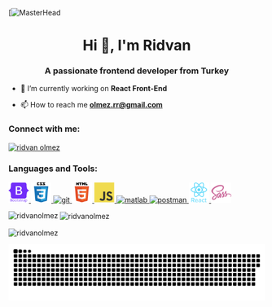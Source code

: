  [![MasterHead](https://hypernet.com.tr/dimg/icerik/293732243425900284632.png)
<h1 align="center">Hi 👋, I'm Ridvan</h1>
<h3 align="center">A passionate frontend developer from Turkey</h3>

- 🔭 I’m currently working on **React Front-End**

- 📫 How to reach me **olmez.rr@gmail.com**

<h3 align="left">Connect with me:</h3>
<p align="left">
<a href="https://linkedin.com/in/ridvan olmez" target="blank"><img align="center" src="https://raw.githubusercontent.com/rahuldkjain/github-profile-readme-generator/master/src/images/icons/Social/linked-in-alt.svg" alt="ridvan olmez" height="30" width="40" /></a>
</p>

<h3 align="left">Languages and Tools:</h3>
<p align="left"> <a href="https://getbootstrap.com" target="_blank" rel="noreferrer"> <img src="https://raw.githubusercontent.com/devicons/devicon/master/icons/bootstrap/bootstrap-plain-wordmark.svg" alt="bootstrap" width="40" height="40"/> </a> <a href="https://www.w3schools.com/css/" target="_blank" rel="noreferrer"> <img src="https://raw.githubusercontent.com/devicons/devicon/master/icons/css3/css3-original-wordmark.svg" alt="css3" width="40" height="40"/> </a> <a href="https://git-scm.com/" target="_blank" rel="noreferrer"> <img src="https://www.vectorlogo.zone/logos/git-scm/git-scm-icon.svg" alt="git" width="40" height="40"/> </a> <a href="https://www.w3.org/html/" target="_blank" rel="noreferrer"> <img src="https://raw.githubusercontent.com/devicons/devicon/master/icons/html5/html5-original-wordmark.svg" alt="html5" width="40" height="40"/> </a> <a href="https://developer.mozilla.org/en-US/docs/Web/JavaScript" target="_blank" rel="noreferrer"> <img src="https://raw.githubusercontent.com/devicons/devicon/master/icons/javascript/javascript-original.svg" alt="javascript" width="40" height="40"/> </a> <a href="https://www.mathworks.com/" target="_blank" rel="noreferrer"> <img src="https://upload.wikimedia.org/wikipedia/commons/2/21/Matlab_Logo.png" alt="matlab" width="40" height="40"/> </a> <a href="https://postman.com" target="_blank" rel="noreferrer"> <img src="https://www.vectorlogo.zone/logos/getpostman/getpostman-icon.svg" alt="postman" width="40" height="40"/> </a> <a href="https://reactjs.org/" target="_blank" rel="noreferrer"> <img src="https://raw.githubusercontent.com/devicons/devicon/master/icons/react/react-original-wordmark.svg" alt="react" width="40" height="40"/> </a> <a href="https://sass-lang.com" target="_blank" rel="noreferrer"> <img src="https://raw.githubusercontent.com/devicons/devicon/master/icons/sass/sass-original.svg" alt="sass" width="40" height="40"/> </a> </p>

<p><img align="left" src="https://github-readme-stats.vercel.app/api/top-langs?username=ridvanolmez&show_icons=true&locale=en&layout=compact" alt="ridvanolmez" /></p>

<p>&nbsp;<img align="center" src="https://github-readme-stats.vercel.app/api?username=ridvanolmez&show_icons=true&locale=en" alt="ridvanolmez" /></p>

<p><img align="center" src="https://github-readme-streak-stats.herokuapp.com/?user=ridvanolmez&" alt="ridvanolmez" /></p>


<picture>
  <source media="(prefers-color-scheme: dark)" srcset="https://raw.githubusercontent.com/RidvanOlmez/RidvanOlmez/output/github-contribution-grid-snake-dark.svg">
  <source media="(prefers-color-scheme: light)" srcset="https://raw.githubusercontent.com/RidvanOlmez/RidvanOlmez/output/github-contribution-grid-snake.svg">
  <img alt="github contribution grid snake animation" src="https://raw.githubusercontent.com/RidvanOlmez/RidvanOlmez/output/github-contribution-grid-snake.svg">
</picture>



